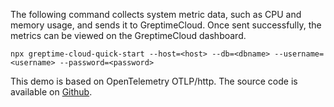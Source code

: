 
The following command collects system metric data, such as CPU and memory usage, and sends it to GreptimeCloud. Once sent successfully, the metrics can be viewed on the GreptimeCloud dashboard.

```shell
npx greptime-cloud-quick-start --host=<host> --db=<dbname> --username=<username> --password=<password>
```

This demo is based on OpenTelemetry OTLP/http. The source code is available on [Github](https://github.com/GreptimeCloudStarters/quick-start-node-js).
